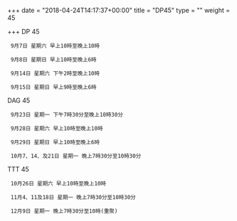 +++
date = "2018-04-24T14:17:37+00:00"
title = "DP45"
type = ""
weight = 45

+++
DP 45 

     9月7日 星期六 早上10時至晚上10時

     9月8日 星期日 早上10時至晚上6時

     9月14日 星期六 下午2時至晚上10時

     9月15日 星期日 早上9時至晚上6時

DAG 45

     9月23日 星期一 下午7時30分至晚上10時30分

     9月28日 星期六 早上10時至晚上10時

     9月29日 星期日 早上10時至晚上6時

     10月7、14、及21日 星期一 晚上7時30分至10時30分

TTT 45

     10月26日 星期六 早上10時至晚上10時

     11月4、11及18日 星期一 晚上7時30分至10時30分

     12月9日 星期一 晚上7時30分至10時(重聚)